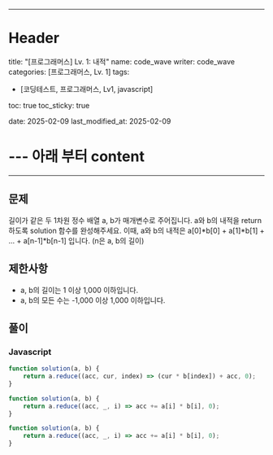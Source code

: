 

---
# Header
title: "[프로그래머스] Lv. 1: 내적"
name: code_wave
writer: code_wave
categories: [프로그래머스, Lv. 1]
tags:
- [코딩테스트, 프로그래머스, Lv1, javascript]

toc: true
toc_sticky: true

date: 2025-02-09
last_modified_at: 2025-02-09

# --- 아래 부터 content
---

## 문제
길이가 같은 두 1차원 정수 배열 a, b가 매개변수로 주어집니다. a와 b의 내적을 return 하도록 solution 함수를 완성해주세요.
이때, a와 b의 내적은 a[0]*b[0] + a[1]*b[1] + ... + a[n-1]*b[n-1] 입니다. (n은 a, b의 길이)

## 제한사항
- a, b의 길이는 1 이상 1,000 이하입니다.
- a, b의 모든 수는 -1,000 이상 1,000 이하입니다.

## 풀이
### Javascript
```js
function solution(a, b) {
    return a.reduce((acc, cur, index) => (cur * b[index]) + acc, 0);
}
```

```js
function solution(a, b) {
    return a.reduce((acc, _, i) => acc += a[i] * b[i], 0);
}
```

```js
function solution(a, b) {
    return a.reduce((acc, _, i) => acc += a[i] * b[i], 0);
}
```
